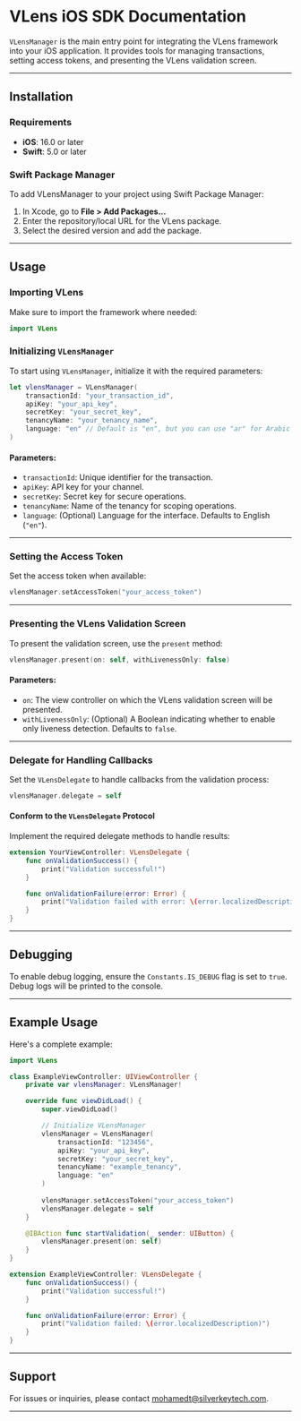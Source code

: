 # VLens iOS SDK Documentation

`VLensManager` is the main entry point for integrating the VLens framework into your iOS application. It provides tools for managing transactions, setting access tokens, and presenting the VLens validation screen.

---

## Installation

### Requirements
- **iOS**: 16.0 or later
- **Swift**: 5.0 or later

### Swift Package Manager
To add VLensManager to your project using Swift Package Manager:

1. In Xcode, go to **File > Add Packages...**
2. Enter the repository/local URL for the VLens package.
3. Select the desired version and add the package.

---

## Usage

### Importing VLens
Make sure to import the framework where needed:
```swift
import VLens
```

### Initializing `VLensManager`
To start using `VLensManager`, initialize it with the required parameters:

```swift
let vlensManager = VLensManager(
    transactionId: "your_transaction_id",
    apiKey: "your_api_key",
    secretKey: "your_secret_key",
    tenancyName: "your_tenancy_name",
    language: "en" // Default is "en", but you can use "ar" for Arabic or other supported languages.
)
```

#### Parameters:
- `transactionId`: Unique identifier for the transaction.
- `apiKey`: API key for your channel.
- `secretKey`: Secret key for secure operations.
- `tenancyName`: Name of the tenancy for scoping operations.
- `language`: (Optional) Language for the interface. Defaults to English (`"en"`).

---

### Setting the Access Token
Set the access token when available:

```swift
vlensManager.setAccessToken("your_access_token")
```

---

### Presenting the VLens Validation Screen
To present the validation screen, use the `present` method:

```swift
vlensManager.present(on: self, withLivenessOnly: false)
```

#### Parameters:
- `on`: The view controller on which the VLens validation screen will be presented.
- `withLivenessOnly`: (Optional) A Boolean indicating whether to enable only liveness detection. Defaults to `false`.

---

### Delegate for Handling Callbacks
Set the `VLensDelegate` to handle callbacks from the validation process:

```swift
vlensManager.delegate = self
```

#### Conform to the `VLensDelegate` Protocol
Implement the required delegate methods to handle results:
```swift
extension YourViewController: VLensDelegate {
    func onValidationSuccess() {
        print("Validation successful!")
    }

    func onValidationFailure(error: Error) {
        print("Validation failed with error: \(error.localizedDescription)")
    }
}
```

---

## Debugging
To enable debug logging, ensure the `Constants.IS_DEBUG` flag is set to `true`. Debug logs will be printed to the console.

---

## Example Usage
Here's a complete example:
```swift
import VLens

class ExampleViewController: UIViewController {
    private var vlensManager: VLensManager!

    override func viewDidLoad() {
        super.viewDidLoad()

        // Initialize VLensManager
        vlensManager = VLensManager(
            transactionId: "123456",
            apiKey: "your_api_key",
            secretKey: "your_secret_key",
            tenancyName: "example_tenancy",
            language: "en"
        )
        
        vlensManager.setAccessToken("your_access_token")
        vlensManager.delegate = self
    }

    @IBAction func startValidation(_ sender: UIButton) {
        vlensManager.present(on: self)
    }
}

extension ExampleViewController: VLensDelegate {
    func onValidationSuccess() {
        print("Validation successful!")
    }

    func onValidationFailure(error: Error) {
        print("Validation failed: \(error.localizedDescription)")
    }
}
```

---

## Support
For issues or inquiries, please contact [mohamedt@silverkeytech.com](mailto:mohamedt@silverkeytech.com).

---
